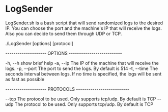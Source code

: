 # LogSender

LogSender.sh is a bash script that will send randomized logs to the desired IP.
You can choose the port and the machine's IP that will receive the logs. Also you can decide to send them through UDP or TCP.


 ./LogSender [options] [protocol]

-------------------- OPTIONS --------------------------

-h, --h                show brief help
-a, --ip               The IP of the machine that will receive the logs.
-p, --port             The port to send the logs. By default is 514
-t, --time             The seconds interval between logs. If no time is specified, the logs will be sent as fast as possible

-------------------- PROTOCOLS --------------------------

--tcp                  The protocol to be used. Only supports tcp/udp. By default is TCP
--udp                  The protocol to be used. Only supports tcp/udp. By default is TCP
